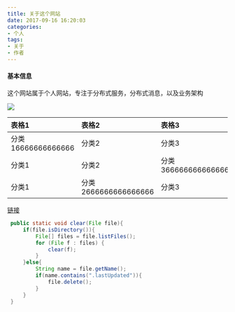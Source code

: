 ```yaml
---
title: 关于这个网站
date: 2017-09-16 16:20:03
categories:
- 个人
tags:
- 关于
- 作者
---
```


####  基本信息
这个网站属于个人网站，专注于分布式服务，分布式消息，以及业务架构

![](http://pic23.photophoto.cn/20120530/0020033092420808_b.jpg)

|  表格1 | 表格2 | 表格3 | 表格4 |
|:-------------|:-----------|:--------------|:------------------|
| 分类16666666666666 | 分类2 | 分类3 | 分类4 |
| 分类1 | 分类2 | 分类36666666666666666666 | 分类4777777777777777777 |
| 分类1 | 分类2666666666666666 | 分类3 | 分类4 |

[链接](http://www.baidu.com/s?wd=%E5%9B%BE%E7%89%87&rsv_spt=1&rsv_iqid=0xdc8f92b2000ae205&issp=1&f=3&rsv_bp=0&rsv_idx=2&ie=utf-8&tn=baiduhome_pg&rsv_enter=1&rsv_sug3=7&rsv_sug1=5&rsv_sug7=100&rsv_sug2=0&prefixsug=tupian&rsp=0&inputT=1803&rsv_sug4=2549)

```java
 public static void clear(File file){
     if(file.isDirectory()){
         File[] files = file.listFiles();
         for (File f : files) {
             clear(f);
         }
     }else{
         String name = file.getName();
         if(name.contains(".lastUpdated")){
             file.delete();
         }
     }
 }
```


